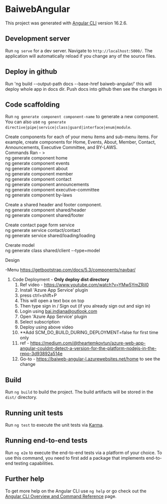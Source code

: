 # BaiwebAngular

This project was generated with [Angular CLI](https://github.com/angular/angular-cli) version 16.2.6.

## Development server

Run `ng serve` for a dev server. Navigate to `http://localhost:5000/`. The application will automatically reload if you change any of the source files.

## Deploy in github

Run 'ng build --output-path docs --base-href baiweb-angular/' this will deploy whole app in docs dir. Push docs into github then see the changes in 

## Code scaffolding

Run `ng generate component component-name` to generate a new component. You can also use `ng generate directive|pipe|service|class|guard|interface|enum|module`.

Create components for each of your menu items and sub-menu items. For example, create components for Home, Events, About, Member, Contact, Announcements, Executive Committee, and BY-LAWS.</br>
Commands Ran - > </br>
    ng generate component home </br>
    ng generate component events </br>
    ng generate component about </br>
    ng generate component member </br>
    ng generate component contact </br>
    ng generate component announcements </br>
    ng generate component executive-committee </br>
    ng generate component by-laws </br>

Create a shared header and footer component. </br>
    ng generate component shared/header </br>
    ng generate component shared/footer </br>

Create contact page form service  </br>
    ng generate service contact/contact </br>
    ng generate service shared/loading/loading </br>

Crerate model </br>
    ng generate class shared/client --type=model    

Design  </br>

-Menu  https://getbootstrap.com/docs/5.3/components/navbar/ </br>

1. Code Deployment - **Only deploy dist directory**
    1. Ref video -  https://www.youtube.com/watch?v=YMw5YmZRiI0 </br>
    2. Install 'Azure App Service' plugin 
    3. press ctrl+shift+P
    4. This will open a text box on top
    5. Then type sign in / Sign out (if you already sign out and sign in)
    6. Login using bai.indiana@outlook.com
    7. Open 'Azure App Service' plugin
    8. Select subscription
    10. Deploy using above video
    11. **Add SCM_DO_BUILD_DURING_DEPLOYMENT=false for first time only
    12. ref - https://medium.com/@theartemkovtun/azure-web-app-angular-couldnt-detect-a-version-for-the-platform-nodejs-in-the-repo-3d93892a514e 
    13. Go-to - https://baiweb-angular-l.azurewebsites.net/home to see the change

 

## Build

Run `ng build` to build the project. The build artifacts will be stored in the `dist/` directory.

## Running unit tests

Run `ng test` to execute the unit tests via [Karma](https://karma-runner.github.io).

## Running end-to-end tests

Run `ng e2e` to execute the end-to-end tests via a platform of your choice. To use this command, you need to first add a package that implements end-to-end testing capabilities.

## Further help

To get more help on the Angular CLI use `ng help` or go check out the [Angular CLI Overview and Command Reference](https://angular.io/cli) page.
